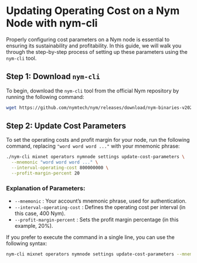 # Updating Operating Cost on a Nym Node with nym-cli

Properly configuring cost parameters on a Nym node is essential to ensuring its sustainability and profitability. In this guide, we will walk you through the step-by-step process of setting up these parameters using the `nym-cli` tool.

## Step 1: Download `nym-cli`

To begin, download the `nym-cli` tool from the official Nym repository by running the following command:

```bash
wget https://github.com/nymtech/nym/releases/download/nym-binaries-v2025.5-chokito/nym-cli
```

## Step 2: Update Cost Parameters

To set the operating costs and profit margin for your node, run the following command, replacing `"word word word ..."` with your mnemonic phrase:

```bash
./nym-cli mixnet operators nymnode settings update-cost-parameters \
  --mnemonic "word word word ..." \
  --interval-operating-cost 800000000 \
  --profit-margin-percent 20
```
### Explanation of Parameters:

* `--mnemonic` : Your account’s mnemonic phrase, used for authentication.
* `--interval-operating-cost` : Defines the operating cost per interval (in this case, 400 Nym).
* `--profit-margin-percent` : Sets the profit margin percentage (in this example, 20%).




If you prefer to execute the command in a single line, you can use the following syntax:

```bash
nym-cli mixnet operators nymnode settings update-cost-parameters --mnemonic "" --profit-margin-percent 20 --interval-operating-cost 400000000
```

